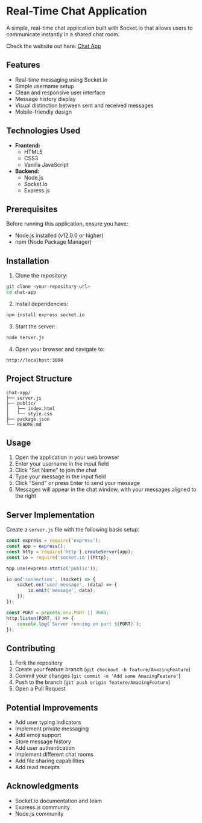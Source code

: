 # Real-Time Chat Application

A simple, real-time chat application built with Socket.io that allows users to communicate instantly in a shared chat room.

Check the website out here: [Chat App](https://chat-app-l5n9.onrender.com/)
## Features

- Real-time messaging using Socket.io
- Simple username setup
- Clean and responsive user interface
- Message history display
- Visual distinction between sent and received messages
- Mobile-friendly design

## Technologies Used

- **Frontend:**
  - HTML5
  - CSS3
  - Vanilla JavaScript
- **Backend:**
  - Node.js
  - Socket.io
  - Express.js

## Prerequisites

Before running this application, ensure you have:
- Node.js installed (v12.0.0 or higher)
- npm (Node Package Manager)

## Installation

1. Clone the repository:
```bash
git clone <your-repository-url>
cd chat-app
```

2. Install dependencies:
```bash
npm install express socket.io
```

3. Start the server:
```bash
node server.js
```

4. Open your browser and navigate to:
```
http://localhost:3000
```

## Project Structure

```
chat-app/
├── server.js
├── public/
│   ├── index.html
│   └── style.css
├── package.json
└── README.md
```

## Usage

1. Open the application in your web browser
2. Enter your username in the input field
3. Click "Set Name" to join the chat
4. Type your message in the input field
5. Click "Send" or press Enter to send your message
6. Messages will appear in the chat window, with your messages aligned to the right

## Server Implementation

Create a `server.js` file with the following basic setup:

```javascript
const express = require('express');
const app = express();
const http = require('http').createServer(app);
const io = require('socket.io')(http);

app.use(express.static('public'));

io.on('connection', (socket) => {
    socket.on('user-message', (data) => {
        io.emit('message', data);
    });
});

const PORT = process.env.PORT || 3000;
http.listen(PORT, () => {
    console.log(`Server running on port ${PORT}`);
});
```

## Contributing

1. Fork the repository
2. Create your feature branch (`git checkout -b feature/AmazingFeature`)
3. Commit your changes (`git commit -m 'Add some AmazingFeature'`)
4. Push to the branch (`git push origin feature/AmazingFeature`)
5. Open a Pull Request

## Potential Improvements

- Add user typing indicators
- Implement private messaging
- Add emoji support
- Store message history
- Add user authentication
- Implement different chat rooms
- Add file sharing capabilities
- Add read receipts

## Acknowledgments

- Socket.io documentation and team
- Express.js community
- Node.js community
